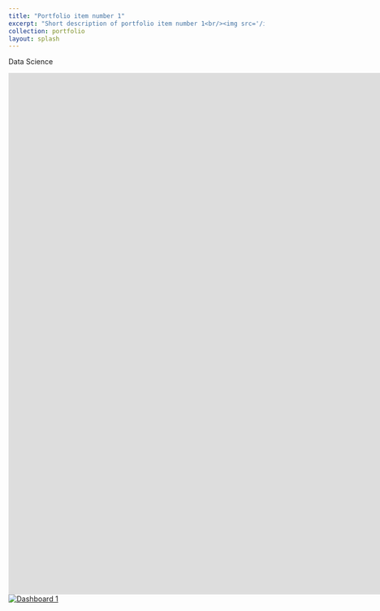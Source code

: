 ```yaml
---
title: "Portfolio item number 1"
excerpt: "Short description of portfolio item number 1<br/><img src='/images/500x300.png'>"
collection: portfolio
layout: splash
---
```


Data Science

<iframe seamless frameborder="0" src="https://public.tableau.com/views/SearchingusinCovid-19_/Dashboard1?:language=en-US&:display_count=no" width = '1920px' height = '1027px' scrolling='yes'></iframe>


<div class='tableauPlaceholder' id='viz1633157007959' style='position: relative'><noscript><a href='#'><img alt='Dashboard 1 ' src='https:&#47;&#47;public.tableau.com&#47;static&#47;images&#47;Se&#47;SearchingusinCovid-19_&#47;Dashboard1&#47;1_rss.png' style='border: none' /></a></noscript><object class='tableauViz'  style='display:none;'><param name='host_url' value='https%3A%2F%2Fpublic.tableau.com%2F' /> <param name='embed_code_version' value='3' /> <param name='path' value='views&#47;SearchingusinCovid-19_&#47;Dashboard1?:language=en-US&amp;:embed=true' /> <param name='toolbar' value='yes' /><param name='static_image' value='https:&#47;&#47;public.tableau.com&#47;static&#47;images&#47;Se&#47;SearchingusinCovid-19_&#47;Dashboard1&#47;1.png' /> <param name='animate_transition' value='yes' /><param name='display_static_image' value='yes' /><param name='display_spinner' value='yes' /><param name='display_overlay' value='yes' /><param name='display_count' value='yes' /><param name='language' value='en-US' /></object></div>                <script type='text/javascript'>                    var divElement = document.getElementById('viz1633157007959');                    var vizElement = divElement.getElementsByTagName('object')[0];                    if ( divElement.offsetWidth > 800 ) { vizElement.style.width='1920px';vizElement.style.height='1027px';} else if ( divElement.offsetWidth > 500 ) { vizElement.style.width='1920px';vizElement.style.height='1027px';} else { vizElement.style.width='1920px';vizElement.style.height='1027px';}                     var scriptElement = document.createElement('script');                    scriptElement.src = 'https://public.tableau.com/javascripts/api/viz_v1.js';                    vizElement.parentNode.insertBefore(scriptElement, vizElement);                </script>